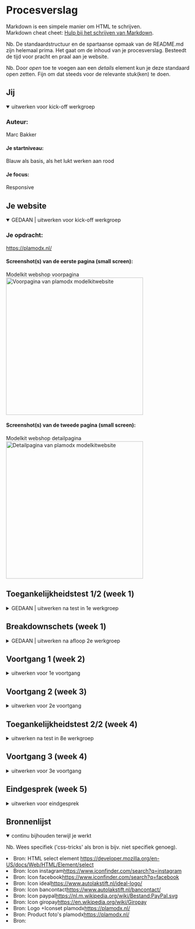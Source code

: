 # Procesverslag
Markdown is een simpele manier om HTML te schrijven.  
Markdown cheat cheet: [Hulp bij het schrijven van Markdown](https://github.com/adam-p/markdown-here/wiki/Markdown-Cheatsheet).

Nb. De standaardstructuur en de spartaanse opmaak van de README.md zijn helemaal prima. Het gaat om de inhoud van je procesverslag. Besteedt de tijd voor pracht en praal aan je website.

Nb. Door *open* toe te voegen aan een *details* element kun je deze standaard open zetten. Fijn om dat steeds voor de relevante stuk(ken) te doen.





## Jij

<details open>
  <summary>uitwerken voor kick-off werkgroep</summary>

  ### Auteur:
  Marc Bakker

  #### Je startniveau:
  Blauw als basis, als het lukt werken aan rood

  #### Je focus:
  Responsive
 
</details>





## Je website

<details open>
  <summary>GEDAAN | uitwerken voor kick-off werkgroep</summary>

  ### Je opdracht:
  https://plamodx.nl/

  #### Screenshot(s) van de eerste pagina (small screen): 
  Modelkit webshop voorpagina  
  <img src="readme-images/plamodx1voorpagina.png" width="375px" alt="Voorpagina van plamodx modelkitwebsite">

  #### Screenshot(s) van de tweede pagina (small screen):
  Modelkit webshop detailpagina
  <img src="readme-images/plamodx2detailpagina.png" width="375px" alt="Detailpagina van plamodx modelkitwebsite">
 
</details>



## Toegankelijkheidstest 1/2 (week 1)

<details>
  <summary>GEDAAN | uitwerken na test in 1e werkgroep</summary>

  ### Bevindingen
  Ik had al verwacht dat deze site wat minder toegankelijk is aangezien het een reletief klein bedrijf is. Maar het viel erg tegen, er was veel te noteren wat niet helemaal werkt voor sommige mensen. Bijvoorbeeld navigeren met tab laat heel veel kleine foutjes zien, zoals: geen styling op focus, en veel herhalende links die hetzelfde doen. Dat is ook irritant voor mensen die een screen reader gebruiken.

  #### Screenreader
  </ul>
    <li>Menu's werken niet, moeten simpler</li>
    <li>Afbeeldingen niet duidelijk beschreven</li>
    <li>Links missen duidelijkheid bijvoorbeeld prijs</li>
    <li>Producten kunnnen beter beschreven worden, zoals textuur, maat, kleur etc.</li>
  <ul>

  #### Muis en Toetsenbord 
  </ul>
    <li>Focus state wordt meestal niet vormgegeven, geen eens basis outlines</li>
    <li>Je hebt geen optie voor skip to content</li>
    <li>Dropdown menu's hebben geen tab optie</li>
  <ul>

  #### Motoriek (shocks, elastiekjes)
  </ul>
    <li>Met shocks kan je met muis (bijna) prima besturen, typen is niet te doen</li>
    <li>Met shocks kan je beter de website zo veel mogelijk muis accesible</li>
    <li>Elastiek met computer gaat het nog wel</li>
    <li>Met elastiek zijn de touchscreen koop buttons te klein</li>
  <ul>

  #### Visueel (brillen, contrast, kleurenblind, dark/light). 
  </ul>
    <li>Geen dark mode</li>
    <li>Blur vision, kleine knopjes die groen, blauw zijn met witte tekst zijn niet te zien</li>
    <li>Zwart wit is prima, kleuren deficienties zijn ook prima</li>
  <ul>


</details>



## Breakdownschets (week 1)

<details>
  <summary>GEDAAN | uitwerken na afloop 2e werkgroep</summary>

  ### de hele pagina: 
  <img src="readme-images/breakdown1.png" width="375px" alt="breakdown van de hele pagina, kort ge-edit">

  ### dynamisch deel (bijv menu): 
  <img src="readme-images/breakdown2.png" width="375px" alt="breakdown van een het menu. Deze heeft meerdere bladzijden als het ware.">

  ### wellicht nog een dynamisch deel (bijv filter): 
  <img src="readme-images/breakdown3.png" width="375px" alt="breakdown van een product. Deze bestaat uit vooral tekst en afbeeldingen. Maar een subtiele navigatie bar sit er boven.">

</details>





## Voortgang 1 (week 2)

<details>
  <summary>uitwerken voor 1e voortgang</summary>

  ### Stand van zaken
  hier dit ging goed & dit was lastig (neem ook screenshots op van delen van je website en code)


  ### Agenda voor meeting
  samen met je groepje opstellen

  | student 1      | student 2          | student 3    | student 4        |
  | ---            | ---                | ---          | ---              |
  | dit bespreken  | en dit             | en ik dit    | en dan ik dat    |
  | en dat ook nog | dit als er tijd is | nog een punt | dit wil ik zeker |
  | ...            | ...                | ...          | ...              |


  ### Verslag van meeting
  hier na afloop snel de uitkomsten van de meeting vastleggen

  - punt 1
  - punt 2
  - nog een punt
  - ...

</details>





## Voortgang 2 (week 3)

<details>
  <summary>uitwerken voor 2e voortgang</summary>

  ### Stand van zaken
  hier dit ging goed & dit was lastig (neem ook screenshots op van delen van je website en code)


  ### Agenda voor meeting
  samen met je groepje opstellen

  | student 1      | student 2          | student 3    | student 4        |
  | ---            | ---                | ---          | ---              |
  | dit bespreken  | en dit             | en ik dit    | en dan ik dat    |
  | en dat ook nog | dit als er tijd is | nog een punt | dit wil ik zeker |
  | ...            | ...                | ...          | ...              |


  ### Verslag van meeting
  hier na afloop snel de uitkomsten van de meeting vastleggen

  - punt 1
  - punt 2
  - nog een punt
- ...

</details>





## Toegankelijkheidstest 2/2 (week 4)

<details>
  <summary>uitwerken na test in 8e werkgroep</summary>

  ### Bevindingen
  Lijst met je bevindingen die in de test naar voren kwamen (geef ook aan wat er verbeterd is):

  #### Screenreader
  Hier korte omschrijving (met indien nodig afbeeldingen)

  Hier een omschrijving van hoe het opgelost kan worden (met indien nodig afbeeldingen)


  #### Muis en Toetsenbord 
  Hier korte omschrijving (met indien nodig afbeeldingen)

  Hier een omschrijving van hoe het opgelost kan worden (met indien nodig afbeeldingen)


  #### Motoriek (shocks, elastiekjes)
  Hier korte omschrijving (met indien nodig afbeeldingen)

  Hier een omschrijving van hoe het opgelost kan worden (met indien nodig afbeeldingen)


  #### Visueel (brillen, contrast, kleurenblind, dark/light). 
  Hier korte omschrijving (met indien nodig afbeeldingen)

  Hier een omschrijving van hoe het opgelost kan worden (met indien nodig afbeeldingen)

</details>





## Voortgang 3 (week 4)

<details>
  <summary>uitwerken voor 3e voortgang</summary>

  ### Stand van zaken
  hier dit ging goed & dit was lastig (neem ook screenshots op van delen van je website en code)


  ### Agenda voor meeting
  samen met je groepje opstellen

  Student 1 MARC
  -HTML en CSS kort laten zien voor feedback, geen directe vragen
  
  Student 2 ROBIN
  -Kun je grid, flexbox en position door elkaar gebruiken? Of kan het ook anders?
  -Is mijn HTML goed uitgewerkt? Of wat mist er nog of kan beter?

  Student 3 AYA
  -Eigen website: hoe zijn hier de h'tjes verdeeld (h1, h2, etc.)?

  Student 4 MATS
  -een plan opstellen ivm huiswerk

  Algemeen, gehele groep
  -Hoe werkt een hamburger menu?
  -Feedback voor onze github, vullen we het goed in?




  ### Verslag van meeting
  hier na afloop snel de uitkomsten van de meeting vastleggen

  - punt 1
  - punt 2
  - nog een punt
  - ...

</details>





## Eindgesprek (week 5)

<details>
  <summary>uitwerken voor eindgesprek</summary>

  ### Je uitkomst - karakteristiek screenshots:
  <img src="readme-images/dummy-plaatje.jpg" width="375px" alt="uitomst opdracht 1">


  ### Dit ging goed/Heb ik geleerd: 
  Korte omschrijving met plaatjes

  <img src="readme-images/dummy-plaatje.jpg" width="375px" alt="top">


  ### Dit was lastig/Is niet gelukt:
  Korte omschrijving met plaatjes

  <img src="readme-images/dummy-plaatje.jpg" width="375px" alt="bummer">
</details>





## Bronnenlijst

<details open>
  <summary>continu bijhouden terwijl je werkt</summary>

  Nb. Wees specifiek ('css-tricks' als bron is bijv. niet specifiek genoeg).

</ol>
  <li>Bron: HTML select element <a href="https://developer.mozilla.org/en-US/docs/Web/HTML/Element/select">https://developer.mozilla.org/en-US/docs/Web/HTML/Element/select</a></li>
  <li>Bron: Icon instagram<a href="https://www.iconfinder.com/search?q=instagram">https://www.iconfinder.com/search?q=instagram</a></li>
  <li>Bron: Icon facebook<a href="https://www.iconfinder.com/search?q=facebook">https://www.iconfinder.com/search?q=facebook</a></li>
  <li>Bron: Icon ideal<a href="https://www.autolakstift.nl/ideal-logo/">https://www.autolakstift.nl/ideal-logo/</a></li>
  <li>Bron: Icon bancontact<a href="https://www.autolakstift.nl/bancontact/">https://www.autolakstift.nl/bancontact/</a></li>
  <li>Bron: Icon paypal<a href="https://nl.m.wikipedia.org/wiki/Bestand:PayPal.svg">https://nl.m.wikipedia.org/wiki/Bestand:PayPal.svg</a></li>
  <li>Bron: Icon giropay<a href="https://en.wikipedia.org/wiki/Giropay">https://en.wikipedia.org/wiki/Giropay</a></li>
  <li>Bron: Logo +Iconset plamodx<a href="https://plamodx.nl/">https://plamodx.nl/</a></li>
  <li>Bron: Product foto's plamodx<a href="https://plamodx.nl/">https://plamodx.nl/</a></li>
  <li>Bron: <a href=""></a></li>
<ol>

</details>